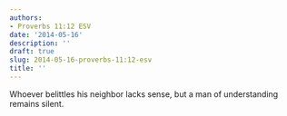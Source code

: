 ```yaml
---
authors:
- Proverbs 11:12 ESV
date: '2014-05-16'
description: ''
draft: true
slug: 2014-05-16-proverbs-11:12-esv
title: ''
---
```

Whoever belittles his neighbor lacks sense, but a man of understanding remains silent.



